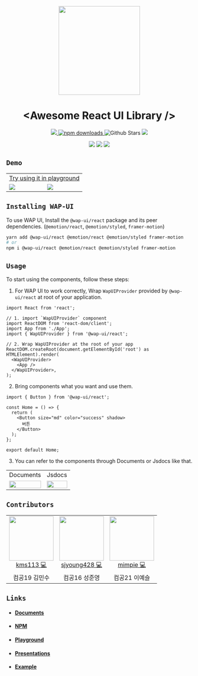 <div align="center"><img src="https://user-images.githubusercontent.com/75781414/192261497-b3e4b288-d1c5-4d27-a062-da65a876ecfb.png" width="220" height="240">
</div>

# <div align="center">&lt;Awesome React UI Library /&gt;</div>

<p align="center">
  <a href="https://github.com/pknu-wap/wap-ui/blob/main/LICENSE">
    <img src="https://badgen.net/github/license/pknu-wap/wap-ui">
  </a>
  <a href="https://www.npmjs.com/package/@wap-ui/react">
    <img src="https://img.shields.io/npm/dm/@wap-ui/react.svg?style=flat-round" alt="npm downloads">
  </a>
  <img alt="Github Stars" src="https://badgen.net/github/stars/pknu-wap/wap-ui" />
  <img src="https://badgen.net/github/release/pknu-wap/wap-ui">

</p>
<p align="center">
  <img src="https://badgen.net/github/issues/pknu-wap/wap-ui">
  <img src="https://badgen.net/github/prs/pknu-wap/wap-ui">
  <img src="https://badgen.net/github/contributors/pknu-wap/wap-ui">
</p>

## `Demo`

<table align="center" width="100%">
  <tr align="center">
    <td colspan="2">
      <a href="https://wap-ui.vercel.app/?path=/story/components-button--default">Try using it in playground</a>
    </td>
  </tr>
  <tr>
    <td width="50%">
      <img src="https://user-images.githubusercontent.com/75781414/209572114-dfa9b08a-052b-446e-afd5-388545d09c6b.gif"  />
    </td>
    <td width="50%">
      <img src="https://user-images.githubusercontent.com/75781414/209572876-2720e0ef-94bb-441d-b24e-b282fefc683d.gif" />
    </td>
  </tr>
  </tr>
</table>

## `Installing WAP-UI`

To use WAP UI, Install the `@wap-ui/react` package and its peer dependencies.
(`@emotion/react`, `@emotion/styled`, `framer-motion`)

```sh
yarn add @wap-ui/react @emotion/react @emotion/styled framer-motion
# or
npm i @wap-ui/react @emotion/react @emotion/styled framer-motion
```

## `Usage`

To start using the components, follow these steps:

1. For WAP UI to work correctly, Wrap `WapUIProvider` provided by `@wap-ui/react` at root of your application.

```tsx
import React from 'react';

// 1. import `WapUIProvider` component
import ReactDOM from 'react-dom/client';
import App from './App';
import { WapUIProvider } from '@wap-ui/react';

// 2. Wrap WapUIProvider at the root of your app
ReactDOM.createRoot(document.getElementById('root') as HTMLElement).render(
  <WapUIProvider>
    <App />
  </WapUIProvider>,
);
```

2. Bring components what you want and use them.

```tsx
import { Button } from '@wap-ui/react';

const Home = () => {
  return (
    <Button size="md" color="success" shadow>
      버튼
    </Button>
  );
};

export default Home;
```

3. You can refer to the components through Documents or Jsdocs like that.
<table align="center">
  <tr>
    <td align="center">
      Documents
    </td>
    <td align="center">
      Jsdocs
    </td>
  </tr>
  <tr>
    <td align="center" >
      <img src="https://user-images.githubusercontent.com/75781414/209562964-ae0b74b4-c604-4ac7-94d6-b5f0a3cb4a02.png" width="100%" />
    </td>
    <td align="center">
      <img src="https://user-images.githubusercontent.com/75781414/209560523-74cb3b4e-f1e9-4a5d-a5e1-ae54c2aa4150.png" width="100%" />
    </td>
  </tr>  
</table>

## `Contributors`

<table>
  <tr>
    <td align="center">
      <a href="https://github.com/kms113">
        <img src="https://avatars.githubusercontent.com/u/75781414?v=4" width="120px;"/>
        <br />
        <a href="https://github.com/pknu-wap/wap-ui/commits/main?author=kms113" title="Code">kms113 💻</a>
    </td>
    <td align="center">
      <a href="https://github.com/sjyoung428">
        <img src="https://avatars.githubusercontent.com/u/77968955?v=4" width="120px;"/>
        <br />
        <a href="https://github.com/pknu-wap/wap-ui/commits/main?author=sjyoung428" title="Code">sjyoung428 💻</a>
    </td>
    <td align="center">
      <a href="https://github.com/mimpie">
        <img src="https://avatars.githubusercontent.com/u/108365477?v=4" width="120px;"/>
        <br />
        <a href="https://github.com/pknu-wap/wap-ui/commits/main?author=mimpie" title="Code">mimpie 💻</a>
    </td>
  </tr>
  <tr>
    <td align="center">컴공19 김민수</td>
    <td align="center">컴공16 성준영</td>
    <td align="center">컴공21 이예슬</td>
  </tr>
</table>

## `Links`

- #### [Documents](https://github.com/pknu-wap/wap-ui/tree/main/docs)
- #### [NPM](https://www.npmjs.com/package/@wap-ui/react)
- #### [Playground](https://wap-ui.vercel.app/)
- #### [Presentations](https://github.com/pknu-wap/wap-ui/tree/main/ppt)
- #### [Example](https://github.com/pknu-wap/wap-ui/tree/main/example)
